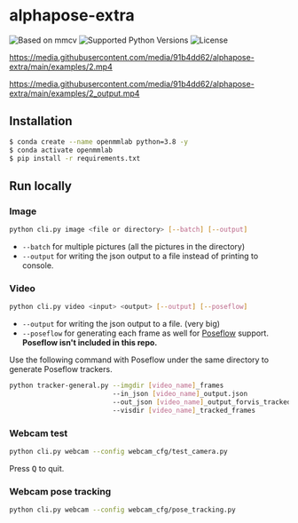 # alphapose-extra

![Based on `mmcv`](https://img.shields.io/badge/based%20on-mmcv-blueviolet?style=flat-square) ![Supported Python Versions](https://img.shields.io/pypi/pyversions/mmcv?style=flat-square) ![License](https://img.shields.io/github/license/91b4dd62/alphapose-extra?style=flat-square)

https://media.githubusercontent.com/media/91b4dd62/alphapose-extra/main/examples/2.mp4

https://media.githubusercontent.com/media/91b4dd62/alphapose-extra/main/examples/2_output.mp4

## Installation

```bash
$ conda create --name openmmlab python=3.8 -y
$ conda activate openmmlab
$ pip install -r requirements.txt
```

## Run locally

### Image

```sh
python cli.py image <file or directory> [--batch] [--output]
```

- `--batch` for multiple pictures (all the pictures in the directory)  
- `--output` for writing the json output to a file instead of printing to console.

### Video

```sh
python cli.py video <input> <output> [--output] [--poseflow]
```

- `--output` for writing the json output to a file. (very big)
- `--poseflow` for generating each frame as well for [Poseflow](https://github.com/YuliangXiu/PoseFlow) support. **Poseflow isn't included in this repo.**  

Use the following command with Poseflow under the same directory to generate Poseflow trackers.

```sh
python tracker-general.py --imgdir [video_name]_frames 
                          --in_json [video_name]_output.json 
                          --out_json [video_name]_output_forvis_tracked.json 
                          --visdir [video_name]_tracked_frames
```

### Webcam test

```sh
python cli.py webcam --config webcam_cfg/test_camera.py
```

Press <kbd>Q</kbd> to quit.

### Webcam pose tracking

```sh
python cli.py webcam --config webcam_cfg/pose_tracking.py
```
